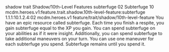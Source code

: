 <ability>
  <metadata>
    <class>shadow</class>
    <feature_type>trait</feature_type>
    <file_dpath>Shadow/10th-Level Features</file_dpath>
    <item_id>subterfuge</item_id>
    <item_index>02</item_index>
    <item_name>Subterfuge</item_name>
    <level>10</level>
    <scc>mcdm.heroes.v1:feature.trait.shadow.10th-level-feature:subterfuge</scc>
    <scdc>1.1.1:10.1.2.4:02</scdc>
    <source>mcdm.heroes.v1</source>
    <type>feature/trait/shadow/10th-level-feature</type>
  </metadata>
  <effects>
    <effect type="mundane">You have an epic resource called subterfuge. Each time you finish a respite, you gain subterfuge equal to the XP you gain. You can spend subterfuge on your abilities as if it were insight.
Additionally, you can spend subterfuge to take additional maneuvers on your turn. You can use one maneuver for each subterfuge you spend.
Subterfuge remains until you spend it.</effect>
  </effects>
</ability>
